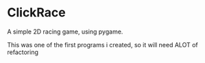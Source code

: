 # ClickRace
A simple 2D racing game, using pygame. 


This was one of the first programs i created, so it will need ALOT of refactoring
